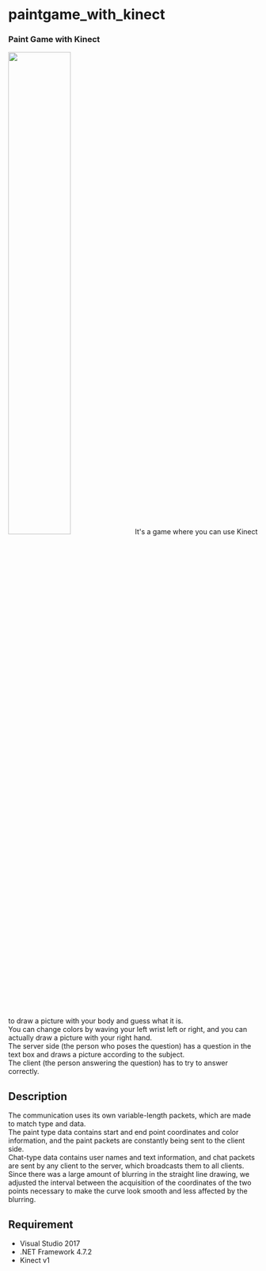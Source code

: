 paintgame_with_kinect
====
### Paint Game with Kinect
<img src="https://github.com/ayk24/paintgame_with_kinect/blob/master/doc/app.png" width=50%>
It's a game where you can use Kinect to draw a picture with your body and guess what it is.<br>
You can change colors by waving your left wrist left or right, and you can actually draw a picture with your right hand.<br>
The server side (the person who poses the question) has a question in the text box and draws a picture according to the subject.<br>
The client (the person answering the question) has to try to answer correctly.<br>

## Description
The communication uses its own variable-length packets, which are made to match type and data.<br>
The paint type data contains start and end point coordinates and color information, and the paint packets are constantly being sent to the client side.<br>
Chat-type data contains user names and text information, and chat packets are sent by any client to the server, which broadcasts them to all clients.<br>
Since there was a large amount of blurring in the straight line drawing, we adjusted the interval between the acquisition of the coordinates of the two points necessary to make the curve look smooth and less affected by the blurring.<br>

## Requirement
* Visual Studio 2017
* .NET Framework 4.7.2
* Kinect v1
